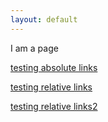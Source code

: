 ```yaml
---
layout: default
---
```


I am a page

[testing absolute links](http://triplebyte.github.io/web-crawler-test-site/already-passing-tests/page2)

[testing relative links](./internal1)

[testing relative links2 ](./what/internal2)
